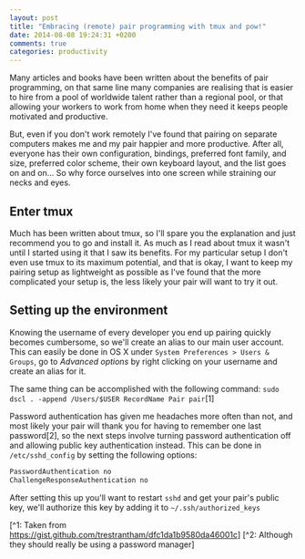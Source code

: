 ```yaml
---
layout: post
title: "Embracing (remote) pair programming with tmux and pow!"
date: 2014-08-08 19:24:31 +0200
comments: true
categories: productivity
---
```


Many articles and books have been written about the benefits of pair programming, on that same line many companies are realising that is easier to hire from a pool of worldwide talent rather than a regional pool, or that allowing your workers to work from home when they need it keeps people motivated and productive.

But, even if you don't work remotely I've found that pairing on separate computers makes me and my pair happier and more productive. After all, everyone has their own configuration, bindings, preferred font family, and size, preferred color scheme, their own keyboard layout, and the list goes on and on... So why force ourselves into one screen while straining our necks and eyes.

## Enter tmux

Much has been written about tmux, so I'll spare you the explanation and just recommend you to go and install it. As much as I read about tmux it wasn't until I started using it that I saw its benefits. For my particular setup I don't even use tmux to its maximum potential, and that is okay, I want to keep my pairing setup as lightweight as possible as I've found that the more complicated your setup is, the less likely your pair will want to try it out.

## Setting up the environment

Knowing the username of every developer you end up pairing quickly becomes cumbersome, so we'll create an alias to our main user account. This can easily be done in OS X under ``System Preferences > Users & Groups``, go to _Advanced options_ by right clicking on your username and create an alias for it.

The same thing can be accomplished with the following command: ``sudo dscl . -append /Users/$USER RecordName Pair pair``[1]

Password authentication has given me headaches more often than not, and most likely your pair will thank you for having to remember one last password[2], so the next steps involve turning password authentication off and allowing public key authentication instead. This can be done in ``/etc/sshd_config`` by setting the following options:

```bash
PasswordAuthentication no
ChallengeResponseAuthentication no
```

After setting this up you'll want to restart ``sshd`` and get your pair's public key, we'll authorize this key by adding it to ``~/.ssh/authorized_keys``


[^1: Taken from https://gist.github.com/trestrantham/dfc1da1b9580da46001c]
[^2: Although they should really be using a password manager]
